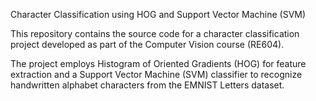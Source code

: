 Character Classification using HOG and Support Vector Machine (SVM)

This repository contains the source code for a character classification project developed as part of the Computer Vision course (RE604).

The project employs Histogram of Oriented Gradients (HOG) for feature extraction and a Support Vector Machine (SVM) classifier to recognize handwritten alphabet characters from the EMNIST Letters dataset.
